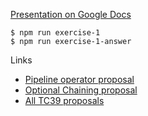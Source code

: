 [Presentation on Google Docs](https://docs.google.com/presentation/d/1aGUkhXaq0-nz3RKDogexZ2xv1yBrEwblgIqYgZyDYso/edit#slide=id.g2f9c852523_0_79)

```
$ npm run exercise-1
$ npm run exercise-1-answer
```


Links
* [Pipeline operator proposal](https://github.com/tc39/proposal-pipeline-operator)
* [Optional Chaining proposal](https://github.com/TC39/proposal-optional-chaining)
* [All TC39 proposals](https://prop-tc39.now.sh/)